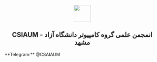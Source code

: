 <div align=center>
<img src='https://user-images.githubusercontent.com/5713670/87202985-820dcb80-c2b6-11ea-9f56-7ec461c497c3.gif' width='55'>

## CSIAUM - انمجمن علمی گروه کامپیوتر دانشگاه آزاد مشهد

</div>
**Telegram:** @CSAIAUM


